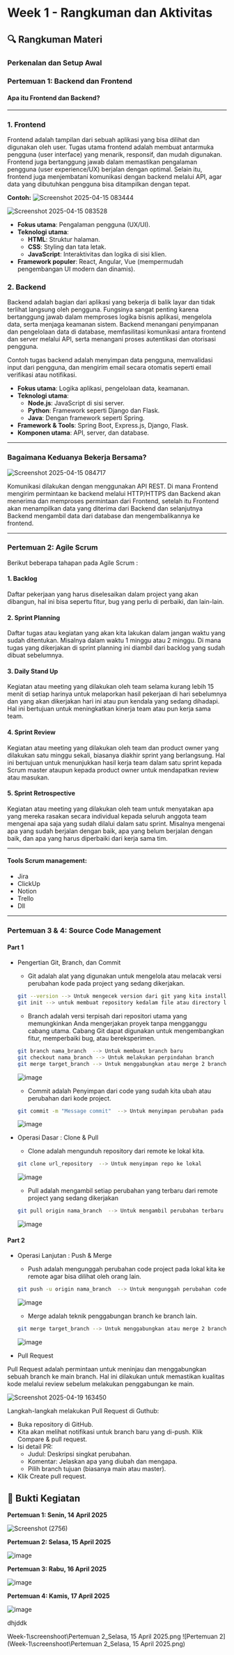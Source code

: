 # Week 1 - Rangkuman dan Aktivitas

## 🔍 Rangkuman Materi

### Perkenalan dan Setup Awal

### Pertemuan 1: Backend dan Frontend

#### Apa itu Frontend dan Backend?

---

### **1. Frontend**

Frontend adalah tampilan dari sebuah aplikasi yang bisa dilihat dan digunakan oleh user. Tugas utama frontend adalah membuat antarmuka pengguna (user interface) yang menarik, responsif, dan mudah digunakan. Frontend juga bertanggung jawab dalam memastikan pengalaman pengguna (user experience/UX) berjalan dengan optimal. Selain itu, frontend juga menjembatani komunikasi dengan backend melalui API, agar data yang dibutuhkan pengguna bisa ditampilkan dengan tepat.

**Contoh:**
![Screenshot 2025-04-15 083444](https://github.com/user-attachments/assets/fe1b050d-0266-4917-999e-6b399be57c51)

![Screenshot 2025-04-15 083528](https://github.com/user-attachments/assets/6d4b6c5c-3f6b-49b8-b49b-48056fd4d30b)

- **Fokus utama**: Pengalaman pengguna (UX/UI).
- **Teknologi utama**:
  - **HTML**: Struktur halaman.
  - **CSS**: Styling dan tata letak.
  - **JavaScript**: Interaktivitas dan logika di sisi klien.
- **Framework populer**: React, Angular, Vue (mempermudah pengembangan UI modern dan dinamis).

### **2. Backend**

Backend adalah bagian dari aplikasi yang bekerja di balik layar dan tidak terlihat langsung oleh pengguna. Fungsinya sangat penting karena bertanggung jawab dalam memproses logika bisnis aplikasi, mengelola data, serta menjaga keamanan sistem. Backend menangani penyimpanan dan pengelolaan data di database, memfasilitasi komunikasi antara frontend dan server melalui API, serta menangani proses autentikasi dan otorisasi pengguna.

Contoh tugas backend adalah menyimpan data pengguna, memvalidasi input dari pengguna, dan mengirim email secara otomatis seperti email verifikasi atau notifikasi.

- **Fokus utama**: Logika aplikasi, pengelolaan data, keamanan.
- **Teknologi utama**:
  - **Node.js**: JavaScript di sisi server.
  - **Python**: Framework seperti Django dan Flask.
  - **Java**: Dengan framework seperti Spring.
- **Framework & Tools**: Spring Boot, Express.js, Django, Flask.
- **Komponen utama**: API, server, dan database.

---

### **Bagaimana Keduanya Bekerja Bersama?**

![Screenshot 2025-04-15 084717](https://github.com/user-attachments/assets/5a464ff8-93a0-4af3-9c11-03146d3e0047)

Komunikasi dilakukan dengan menggunakan API REST. Di mana Frontend mengirim permintaan ke backend melalui HTTP/HTTPS dan Backend akan menerima dan memproses permintaan dari Frontend, setelah itu Frontend akan menampilkan data yang diterima dari Backend dan selanjutnya Backend mengambil data dari database dan mengembalikannya ke frontend.

---

### Pertemuan 2: Agile Scrum

Berikut beberapa tahapan pada Agile Scrum :

#### 1. Backlog

Daftar pekerjaan yang harus diselesaikan dalam project yang akan dibangun, hal ini bisa sepertu fitur, bug yang perlu di perbaiki, dan lain-lain.

#### 2. Sprint Planning

Daftar tugas atau kegiatan yang akan kita lakukan dalam jangan waktu yang sudah ditentukan. Misalnya dalam waktu 1 minggu atau 2 minggu. Di mana tugas yang dikerjakan di sprint planning ini diambil dari backlog yang sudah dibuat sebelumnya.

#### 3. Daily Stand Up

Kegiatan atau meeting yang dilakukan oleh team selama kurang lebih 15 menit di setiap harinya untuk melaporkan hasil pekerjaan di hari sebelumnya dan yang akan dikerjakan hari ini atau pun kendala yang sedang dihadapi. Hal ini bertujuan untuk meningkatkan kinerja team atau pun kerja sama team.

#### 4. Sprint Review

Kegiatan atau meeting yang dilakukan oleh team dan product owner yang dilakukan satu minggu sekali, biasanya diakhir sprint yang berlangsung. Hal ini bertujuan untuk menunjukkan hasil kerja team dalam satu sprint kepada Scrum master ataupun kepada product owner untuk mendapatkan review atau masukan.

#### 5. Sprint Retrospective

Kegiatan atau meeting yang dilakukan oleh team untuk menyatakan apa yang mereka rasakan secara individual kepada seluruh anggota team mengenai apa saja yang sudah dilalui dalam satu sprint. Misalnya mengenai apa yang sudah berjalan dengan baik, apa yang belum berjalan dengan baik, dan apa yang harus diperbaiki dari kerja sama tim.

---

#### Tools Scrum management:

- Jira
- ClickUp
- Notion
- Trello
- Dll

---

### Pertemuan 3 & 4: Source Code Management

#### Part 1

- Pengertian Git, Branch, dan Commit

  - Git adalah alat yang digunakan untuk mengelola atau melacak versi perubahan kode pada project yang sedang dikerjakan.

  ```bash
  git --version --> Untuk mengecek version dari git yang kita install ataupun mengecek apakah git tersedia atau tidak
  git init --> untuk membuat repository kedalam file atau directory lokal
  ```

  - Branch adalah versi terpisah dari repositori utama yang memungkinkan Anda mengerjakan proyek tanpa mengganggu cabang utama. Cabang Git dapat digunakan untuk mengembangkan fitur, memperbaiki bug, atau bereksperimen.

  ```bash
  git branch nama_branch  --> Untuk membuat branch baru
  git checkout nama_branch --> Untuk melakukan perpindahan branch
  git merge target_branch --> Untuk menggabungkan atau merge 2 branch
  ```

  ![image](https://github.com/user-attachments/assets/6a0011e2-8bf5-4f82-a5af-c7eb66ff8a5f)

  - Commit adalah Penyimpan dari code yang sudah kita ubah atau perubahan dari kode project.

  ```bash
  git commit -m "Message commit"  --> Untuk menyimpan perubahan pada code yang di kembangkan.
  ```

  ![image](https://github.com/user-attachments/assets/72d69a08-17c7-4765-80c8-ae245e58b6be)

- Operasi Dasar : Clone & Pull

  - Clone adalah mengunduh repository dari remote ke lokal kita.

  ```bash
  git clone url_repository  --> Untuk menyimpan repo ke lokal
  ```

  ![image](https://github.com/user-attachments/assets/4e442700-7a78-4341-ac33-95a30195959a)

  - Pull adalah mengambil setiap perubahan yang terbaru dari remote project yang sedang dikerjakan

  ```bash
  git pull origin nama_branch  --> Untuk mengambil perubahan terbaru
  ```

  ![image](https://github.com/user-attachments/assets/cc64d549-6008-449f-8290-b22fa4a49a45)

#### Part 2

- Operasi Lanjutan : Push & Merge

  - Push adalah mengunggah perubahan code project pada lokal kita ke remote agar bisa dilihat oleh orang lain.

  ```bash
  git push -u origin nama_branch  --> Untuk mengunggah perubahan code
  ```

  ![image](https://github.com/user-attachments/assets/9d61db73-e33f-48c7-bfdc-e217b1f38998)

  - Merge adalah teknik penggabungan branch ke branch lain.

  ```bash
  git merge target_branch --> Untuk menggabungkan atau merge 2 branch
  ```

  ![image](https://github.com/user-attachments/assets/fc9c2c12-dbb0-4ec2-8b37-4b60d58cbcd2)

- Pull Request

Pull Request adalah permintaan untuk meninjau dan menggabungkan sebuah branch ke main branch. Hal ini dilakukan untuk memastikan kualitas kode melalui review sebelum melakukan penggabungan ke main.

![Screenshot 2025-04-19 163450](https://github.com/user-attachments/assets/8d48f8be-3903-4541-8391-3f3c8228cb3b)

Langkah-langkah melakukan Pull Request di Guthub:

- Buka repository di GitHub.
- Kita akan melihat notifikasi untuk branch baru yang di-push. Klik Compare & pull request.
- Isi detail PR:
  - Judul: Deskripsi singkat perubahan.
  - Komentar: Jelaskan apa yang diubah dan mengapa.
  - Pilih branch tujuan (biasanya main atau master).
- Klik Create pull request.

## 📸 Bukti Kegiatan

**Pertemuan 1: Senin, 14 April 2025**

![Screenshot (2756)](https://github.com/user-attachments/assets/dd034d3c-f24d-4571-87df-55987ebf7f6e)

**Pertemuan 2: Selasa, 15 April 2025**

![image](https://github.com/user-attachments/assets/40735ca2-90c9-45cd-a9f5-9dad917f5c49)

**Pertemuan 3: Rabu, 16 April 2025**

![image](https://github.com/user-attachments/assets/23622447-da75-4fe5-80ab-0c9378ca937d)

**Pertemuan 4: Kamis, 17 April 2025**

![image](https://github.com/user-attachments/assets/2c6a1f8a-f8ec-458a-8d8a-8152a4c1fc3f)

dhjddk

Week-1\screenshoot\Pertemuan 2_Selasa, 15 April 2025.png
![Pertemuan 2](Week-1\screenshoot\Pertemuan 2_Selasa, 15 April 2025.png)
